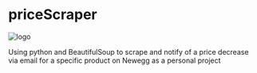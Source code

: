 # priceScraper
![logo](https://user-images.githubusercontent.com/50121574/127755620-8e334e6e-2191-442b-81d5-29586522e9a3.png)

Using python and BeautifulSoup to scrape and notify of a price decrease via email for a specific product on Newegg as a personal project
